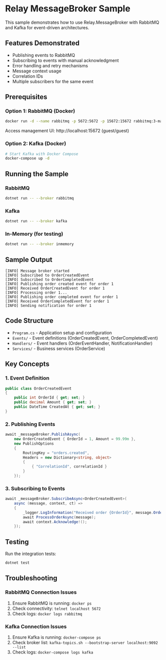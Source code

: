 # Relay MessageBroker Sample

This sample demonstrates how to use Relay.MessageBroker with RabbitMQ and Kafka for event-driven architectures.

## Features Demonstrated

- Publishing events to RabbitMQ
- Subscribing to events with manual acknowledgment
- Error handling and retry mechanisms
- Message context usage
- Correlation IDs
- Multiple subscribers for the same event

## Prerequisites

### Option 1: RabbitMQ (Docker)

```bash
docker run -d --name rabbitmq -p 5672:5672 -p 15672:15672 rabbitmq:3-management
```

Access management UI: http://localhost:15672 (guest/guest)

### Option 2: Kafka (Docker)

```bash
# Start Kafka with Docker Compose
docker-compose up -d
```

## Running the Sample

### RabbitMQ

```bash
dotnet run -- --broker rabbitmq
```

### Kafka

```bash
dotnet run -- --broker kafka
```

### In-Memory (for testing)

```bash
dotnet run -- --broker inmemory
```

## Sample Output

```
[INFO] Message broker started
[INFO] Subscribed to OrderCreatedEvent
[INFO] Subscribed to OrderCompletedEvent
[INFO] Publishing order created event for order 1
[INFO] Received OrderCreatedEvent for order 1
[INFO] Processing order 1...
[INFO] Publishing order completed event for order 1
[INFO] Received OrderCompletedEvent for order 1
[INFO] Sending notification for order 1
```

## Code Structure

- `Program.cs` - Application setup and configuration
- `Events/` - Event definitions (OrderCreatedEvent, OrderCompletedEvent)
- `Handlers/` - Event handlers (OrderEventHandler, NotificationHandler)
- `Services/` - Business services (OrderService)

## Key Concepts

### 1. Event Definition

```csharp
public class OrderCreatedEvent
{
    public int OrderId { get; set; }
    public decimal Amount { get; set; }
    public DateTime CreatedAt { get; set; }
}
```

### 2. Publishing Events

```csharp
await _messageBroker.PublishAsync(
    new OrderCreatedEvent { OrderId = 1, Amount = 99.99m },
    new PublishOptions
    {
        RoutingKey = "orders.created",
        Headers = new Dictionary<string, object>
        {
            { "CorrelationId", correlationId }
        }
    });
```

### 3. Subscribing to Events

```csharp
await _messageBroker.SubscribeAsync<OrderCreatedEvent>(
    async (message, context, ct) =>
    {
        _logger.LogInformation("Received order {OrderId}", message.OrderId);
        await ProcessOrderAsync(message);
        await context.Acknowledge!();
    });
```

## Testing

Run the integration tests:

```bash
dotnet test
```

## Troubleshooting

### RabbitMQ Connection Issues

1. Ensure RabbitMQ is running: `docker ps`
2. Check connectivity: `telnet localhost 5672`
3. Check logs: `docker logs rabbitmq`

### Kafka Connection Issues

1. Ensure Kafka is running: `docker-compose ps`
2. Check broker list: `kafka-topics.sh --bootstrap-server localhost:9092 --list`
3. Check logs: `docker-compose logs kafka`
